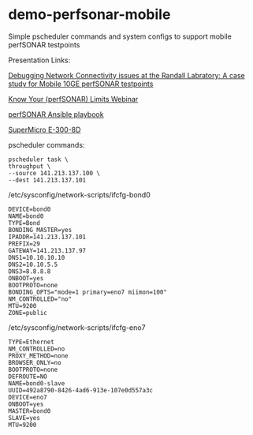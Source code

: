 # demo-perfsonar-mobile
Simple pscheduler commands and system configs to support mobile perfSONAR testpoints




Presentation Links: 

[Debugging Network Connectivity issues at the Randall Labratory: A case study for Mobile 10GE perfSONAR testpoints](https://docs.google.com/presentation/d/14N-Brebma6jqayN6q5mj8TLDwMZIYUV2yZw5kkcdFCQ/edit?ts=5f74da79#slide=id.g9da63a0b15_0_563)

[Know Your (perfSONAR) Limits Webinar](https://www.youtube.com/watch?v=UNItTorQqnw)

[perfSONAR Ansible playbook](https://github.com/perfsonar/ansible-playbook-perfsonar)

[SuperMicro E-300-8D](https://www.supermicro.com/en/products/system/Mini-ITX/SYS-E300-8D.cfm)


pscheduler commands:

```
pscheduler task \
throughput \
--source 141.213.137.100 \
--dest 141.213.137.101
```

/etc/sysconfig/network-scripts/ifcfg-bond0

```
DEVICE=bond0
NAME=bond0
TYPE=Bond
BONDING_MASTER=yes
IPADDR=141.213.137.101
PREFIX=29
GATEWAY=141.213.137.97
DNS1=10.10.10.10
DNS2=10.10.5.5
DNS3=8.8.8.8
ONBOOT=yes
BOOTPROTO=none
BONDING_OPTS="mode=1 primary=eno7 miimon=100"
NM_CONTROLLED="no"
MTU=9200
ZONE=public
```

/etc/sysconfig/network-scripts/ifcfg-eno7

```
TYPE=Ethernet
NM_CONTROLLED=no
PROXY_METHOD=none
BROWSER_ONLY=no
BOOTPROTO=none
DEFROUTE=NO
NAME=bond0-slave
UUID=492a8790-8426-4ad6-913e-107e0d557a3c
DEVICE=eno7
ONBOOT=yes
MASTER=bond0
SLAVE=yes
MTU=9200
```
